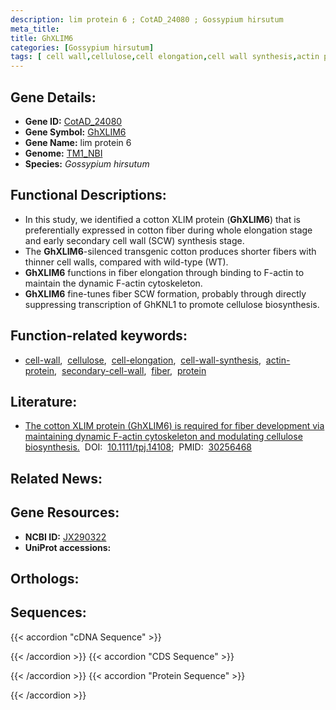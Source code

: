 ```yaml
---
description: lim protein 6 ; CotAD_24080 ; Gossypium hirsutum
meta_title:
title: GhXLIM6
categories: [Gossypium hirsutum]
tags: [ cell wall,cellulose,cell elongation,cell wall synthesis,actin protein,secondary cell wall,fiber,protein ]
---
```


## Gene Details:
- **Gene ID:**	[CotAD_24080](https://yanglab.hzau.edu.cn/cott/PublicFun/total_jump.1?target=genomics/gene_index&gene_id=CotAD_24080)
- **Gene Symbol:** <u>GhXLIM6</u>
- **Gene Name:** lim protein 6
- **Genome:** [TM1_NBI](https://yanglab.hzau.edu.cn/CottonMD/download.1)
- **Species:** *Gossypium hirsutum*

## Functional Descriptions:
   - In this study, we identified a cotton XLIM protein (**GhXLIM6**) that is preferentially expressed in cotton fiber during whole elongation stage and early secondary cell wall (SCW) synthesis stage.
   - The **GhXLIM6**-silenced transgenic cotton produces shorter fibers with thinner cell walls, compared with wild-type (WT).
   - **GhXLIM6** functions in fiber elongation through binding to F-actin to maintain the dynamic F-actin cytoskeleton.
   - **GhXLIM6** fine-tunes fiber SCW formation, probably through directly suppressing transcription of GhKNL1 to promote cellulose biosynthesis.

## Function-related keywords:
   - [cell-wall](/tags/cell-wall/),&nbsp;&nbsp;[cellulose](/tags/cellulose/),&nbsp;&nbsp;[cell-elongation](/tags/cell-elongation/),&nbsp;&nbsp;[cell-wall-synthesis](/tags/cell-wall-synthesis/),&nbsp;&nbsp;[actin-protein](/tags/actin-protein/),&nbsp;&nbsp;[secondary-cell-wall](/tags/secondary-cell-wall/),&nbsp;&nbsp;[fiber](/tags/fiber/),&nbsp;&nbsp;[protein](/tags/protein/)

## Literature:
   - [The cotton XLIM protein (GhXLIM6) is required for fiber development via maintaining dynamic F-actin cytoskeleton and modulating cellulose biosynthesis.](https://doi.org/10.1111/tpj.14108)&nbsp;&nbsp;DOI:&nbsp;&nbsp;[10.1111/tpj.14108](https://doi.org/10.1111/tpj.14108);&nbsp;&nbsp;PMID:&nbsp;&nbsp;[30256468](https://pubmed.ncbi.nlm.nih.gov/30256468/)

## Related News:

## Gene Resources:
- **NCBI ID:**  [JX290322](https://www.ncbi.nlm.nih.gov/gene/?term=JX290322)
- **UniProt accessions:**  [](https://www.uniprot.org/uniprotkb//entry)

## Orthologs:

## Sequences:
{{< accordion "cDNA Sequence" >}}

{{< /accordion >}}
{{< accordion "CDS Sequence" >}}

{{< /accordion >}}
{{< accordion "Protein Sequence" >}}

{{< /accordion >}}
